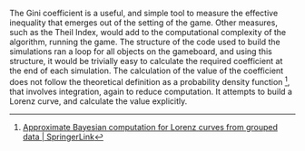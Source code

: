 The Gini coefficient is a useful, and simple tool to measure the effective inequality that emerges out of the setting of the game. Other measures, such as the Theil Index, would add to the computational complexity of the algorithm, running the game. The structure of the code used to build the simulations ran a loop for all objects on the gameboard, and using this structure, it would be trivially easy to calculate the required coefficient at the end of each simulation. 
The calculation of the value of the coefficient does not follow the theoretical definition as a probability density function [^1], that involves integration, again to reduce computation. It attempts to build a Lorenz curve, and calculate the value explicitly. 

[^1]: [Approximate Bayesian computation for Lorenz curves from grouped data | SpringerLink](https://link.springer.com/article/10.1007/s00180-018-0831-x#citeas)

